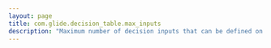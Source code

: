 ```yaml
---
layout: page
title: com.glide.decision_table.max_inputs
description: "Maximum number of decision inputs that can be defined on a model (sys_decision) record. "
---
```

